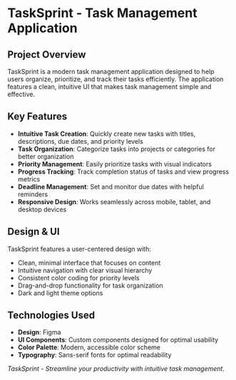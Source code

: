 # TaskSprint - Task Management Application



## Project Overview

TaskSprint is a modern task management application designed to help users organize, prioritize, and track their tasks efficiently. The application features a clean, intuitive UI that makes task management simple and effective.

## Key Features

- **Intuitive Task Creation**: Quickly create new tasks with titles, descriptions, due dates, and priority levels
- **Task Organization**: Categorize tasks into projects or categories for better organization
- **Priority Management**: Easily prioritize tasks with visual indicators
- **Progress Tracking**: Track completion status of tasks and view progress metrics
- **Deadline Management**: Set and monitor due dates with helpful reminders
- **Responsive Design**: Works seamlessly across mobile, tablet, and desktop devices

## Design & UI

TaskSprint features a user-centered design with:

- Clean, minimal interface that focuses on content
- Intuitive navigation with clear visual hierarchy
- Consistent color coding for priority levels
- Drag-and-drop functionality for task organization
- Dark and light theme options

## Technologies Used

- **Design**: Figma
- **UI Components**: Custom components designed for optimal usability
- **Color Palette**: Modern, accessible color scheme
- **Typography**: Sans-serif fonts for optimal readability


*TaskSprint - Streamline your productivity with intuitive task management.*

